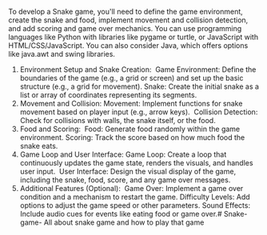 To develop a Snake game, you'll need to define the game environment, create the snake and food, implement movement and collision detection, and add scoring and game over mechanics. You can use programming languages like Python with libraries like pygame or turtle, or JavaScript with HTML/CSS/JavaScript. You can also consider Java, which offers options like java.awt and swing libraries. 
1. Environment Setup and Snake Creation: 
Game Environment:
Define the boundaries of the game (e.g., a grid or screen) and set up the basic structure (e.g., a grid for movement).
Snake:
Create the initial snake as a list or array of coordinates representing its segments.
2. Movement and Collision:
Movement: Implement functions for snake movement based on player input (e.g., arrow keys). 
Collision Detection: Check for collisions with walls, the snake itself, or the food. 
3. Food and Scoring: 
Food: Generate food randomly within the game environment.
Scoring: Track the score based on how much food the snake eats.
4. Game Loop and User Interface:
Game Loop:
Create a loop that continuously updates the game state, renders the visuals, and handles user input. 
User Interface:
Design the visual display of the game, including the snake, food, score, and any game over messages. 
5. Additional Features (Optional): 
Game Over: Implement a game over condition and a mechanism to restart the game.
Difficulty Levels: Add options to adjust the game speed or other parameters.
Sound Effects: Include audio cues for events like eating food or game over.# Snake-game-
All about snake game and how to play that game 
